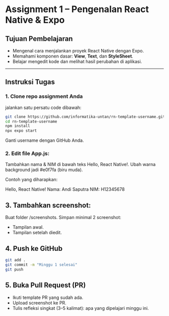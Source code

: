 #  Assignment 1 – Pengenalan React Native & Expo

## Tujuan Pembelajaran
- Mengenal cara menjalankan proyek React Native dengan Expo.
- Memahami komponen dasar: **View**, **Text**, dan **StyleSheet**.
- Belajar mengedit kode dan melihat hasil perubahan di aplikasi.

---

## Instruksi Tugas

### 1. Clone repo assignment Anda
jalankan satu persatu code dibawah:

```bash
git clone https://github.com/informatika-untan/rn-template-username.git
cd rn-template-username
npm install
npx expo start
```
Ganti username dengan GitHub Anda.
### 2. Edit file App.js:

Tambahkan nama & NIM di bawah teks Hello, React Native!.
Ubah warna background jadi #e0f7fa (biru muda).

Contoh yang diharapkan:

Hello, React Native!
Nama: Andi Saputra
NIM: H12345678

## 3. Tambahkan screenshot:

Buat folder /screenshots.
Simpan minimal 2 screenshot:
- Tampilan awal.
- Tampilan setelah diedit.

## 4. Push ke GitHub
```bash
git add .
git commit -m "Minggu 1 selesai"
git push
```

## 5. Buka Pull Request (PR)

- Ikuti template PR yang sudah ada.
- Upload screenshot ke PR.
- Tulis refleksi singkat (3–5 kalimat): apa yang dipelajari minggu ini.

